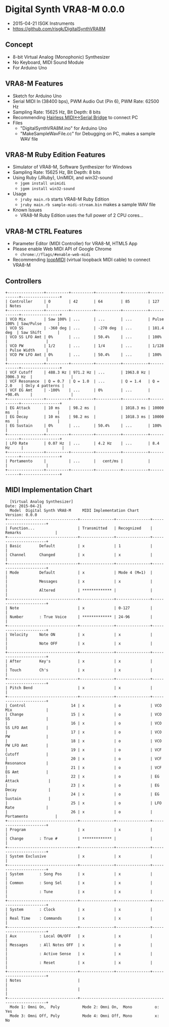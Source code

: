 # Digital Synth VRA8-M 0.0.0

- 2015-04-21 ISGK Instruments
- <https://github.com/risgk/DigitalSynthVRA8M>

## Concept

- 8-bit Virtual Analog (Monophonic) Synthesizer
- No Keyboard, MIDI Sound Module
- For Arduino Uno

## VRA8-M Features

- Sketch for Arduino Uno
- Serial MIDI In (38400 bps), PWM Audio Out (Pin 6), PWM Rate: 62500 Hz
- Sampling Rate: 15625 Hz, Bit Depth: 8 bits
- Recommending [Hairless MIDI<->Serial Bridge](http://projectgus.github.io/hairless-midiserial/) to connect PC
- Files
    - "DigitalSynthVRA8M.ino" for Arduino Uno
    - "MakeSampleWavFile.cc" for Debugging on PC, makes a sample WAV file

## VRA8-M Ruby Edition Features

- Simulator of VRA8-M, Software Synthesizer for Windows
- Sampling Rate: 15625 Hz, Bit Depth: 8 bits
- Using Ruby (JRuby), UniMIDI, and win32-sound
    - `jgem install unimidi`
    - `jgem install win32-sound`
- Usage
    - `jruby main.rb` starts VRA8-M Ruby Edition
    - `jruby main.rb sample-midi-stream.bin` makes a sample WAV file
- Known Issues
    - VRA8-M Ruby Edition uses the full power of 2 CPU cores...

## VRA8-M CTRL Features

- Parameter Editor (MIDI Controller) for VRA8-M, HTML5 App
- Please enable Web MIDI API of Google Chrome
    - `chrome://flags/#enable-web-midi`
- Recommending [loopMIDI](http://www.tobias-erichsen.de/software/loopmidi.html) (virtual loopback MIDI cable) to connect VRA8-M

## Controllers

    +----------------+----------+----------+-----------+-----------+------------+-----------------+
    | Controller     | 0        | 42       | 64        | 85        | 127        | Notes           |
    +----------------+----------+----------+-----------+-----------+------------+-----------------+
    | VCO Mix        | Saw 100% | ...      | ...       | ...       | Pulse 100% | Saw/Pulse       |
    | VCO SS         | -360 deg | ...      | -270 deg  | ...       | 181.4 deg  | Saw Shift       |
    | VCO SS LFO Amt | 0%       | ...      | 50.4%     | ...       | 100%       |                 |
    | VCO PW         | 1/2      | ...      | 1/4       | ...       | 1/128      | Pulse Width     |
    | VCO PW LFO Amt | 0%       | ...      | 50.4%     | ...       | 100%       |                 |
    +----------------+----------+----------+-----------+-----------+------------+-----------------+
    | VCF Cutoff     | 488.3 Hz | 971.2 Hz | ...       | 1963.8 Hz | 3906.3 Hz  |                 |
    | VCF Resonance  | Q = 0.7  | Q = 1.0  | ...       | Q = 1.4   | Q = 2.0    | Only 4 patterns |
    | VCF EG Amt     | -100%    | ...      | 0%        | ...       | +98.4%     |                 |
    +----------------+----------+----------+-----------+-----------+------------+-----------------+
    | EG Attack      | 10 ms    | 98.2 ms  |           | 1018.3 ms | 10000 ms   |                 |
    | EG Decay       | 10 ms    | 98.2 ms  |           | 1018.3 ms | 10000 ms   |                 |
    | EG Sustain     | 0%       | ...      | 50.4%     | ...       | 100%       |                 |
    +----------------+----------+----------+-----------+-----------+------------+-----------------+
    | LFO Rate       | 0.07 Hz  | ...      | 4.2 Hz    | ...       | 8.4 Hz     |                 |
    +----------------+----------+----------+-----------+-----------+------------+-----------------+
    | Portamento     |          | ...      |   cent/ms |           |            |                 |
    +----------------+----------+----------+-----------+-----------+------------+-----------------+

## MIDI Implementation Chart

      [Virtual Analog Synthesizer]                                    Date: 2015-04-21       
      Model  Digital Synth VRA8-M     MIDI Implementation Chart       Version: 0.0.0         
    +-------------------------------+---------------+---------------+-----------------------+
    | Function...                   | Transmitted   | Recognized    | Remarks               |
    +-------------------------------+---------------+---------------+-----------------------+
    | Basic        Default          | x             | 1             |                       |
    | Channel      Changed          | x             | x             |                       |
    +-------------------------------+---------------+---------------+-----------------------+
    | Mode         Default          | x             | Mode 4 (M=1)  |                       |
    |              Messages         | x             | x             |                       |
    |              Altered          | ************* |               |                       |
    +-------------------------------+---------------+---------------+-----------------------+
    | Note                          | x             | 0-127         |                       |
    | Number       : True Voice     | ************* | 24-96         |                       |
    +-------------------------------+---------------+---------------+-----------------------+
    | Velocity     Note ON          | x             | x             |                       |
    |              Note OFF         | x             | x             |                       |
    +-------------------------------+---------------+---------------+-----------------------+
    | After        Key's            | x             | x             |                       |
    | Touch        Ch's             | x             | x             |                       |
    +-------------------------------+---------------+---------------+-----------------------+
    | Pitch Bend                    | x             | x             |                       |
    +-------------------------------+---------------+---------------+-----------------------+
    | Control                    14 | x             | o             | VCO Mix               |
    | Change                     15 | x             | o             | VCO SS                |
    |                            16 | x             | o             | VCO SS LFO Amt        |
    |                            17 | x             | o             | VCO PW                |
    |                            18 | x             | o             | VCO PW LFO Amt        |
    |                            19 | x             | o             | VCF Cutoff            |
    |                            20 | x             | o             | VCF Resonance         |
    |                            21 | x             | o             | VCF EG Amt            |
    |                            22 | x             | o             | EG Attack             |
    |                            23 | x             | o             | EG Decay              |
    |                            24 | x             | o             | EG Sustain            |
    |                            25 | x             | o             | LFO Rate              |
    |                            26 | x             | o             | Portamento            |
    +-------------------------------+---------------+---------------+-----------------------+
    | Program                       | x             | x             |                       |
    | Change       : True #         | ************* |               |                       |
    +-------------------------------+---------------+---------------+-----------------------+
    | System Exclusive              | x             | x             |                       |
    +-------------------------------+---------------+---------------+-----------------------+
    | System       : Song Pos       | x             | x             |                       |
    | Common       : Song Sel       | x             | x             |                       |
    |              : Tune           | x             | x             |                       |
    +-------------------------------+---------------+---------------+-----------------------+
    | System       : Clock          | x             | x             |                       |
    | Real Time    : Commands       | x             | x             |                       |
    +-------------------------------+---------------+---------------+-----------------------+
    | Aux          : Local ON/OFF   | x             | x             |                       |
    | Messages     : All Notes OFF  | x             | o             |                       |
    |              : Active Sense   | x             | x             |                       |
    |              : Reset          | x             | x             |                       |
    +-------------------------------+---------------+---------------+-----------------------+
    | Notes                         |                                                       |
    |                               |                                                       |
    +-------------------------------+-------------------------------------------------------+
      Mode 1: Omni On,  Poly          Mode 2: Omni On,  Mono          o: Yes                 
      Mode 3: Omni Off, Poly          Mode 4: Omni Off, Mono          x: No                  
